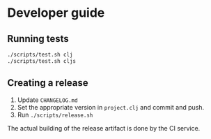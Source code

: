 # Developer guide

## Running tests

```sh
./scripts/test.sh clj
./scripts/test.sh cljs
```


## Creating a release

1. Update `CHANGELOG.md`
2. Set the appropriate version in `project.clj` and commit and push.
3. Run `./scripts/release.sh`

The actual building of the release artifact is done by the CI service.
